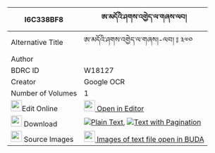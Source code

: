 |I6C338BF8|ཨ་མདོའི་ཤགས་འགྱེད་ལ་གཞས་ལབ། 
| --- | --- 
|Alternative Title |ཨ་མདོའི་ཤགས་འགྱེད་ལ་གཞས།-ལབ། ༔ ༣༧༠
|Author | 
|BDRC ID | W18127
|Creator | Google OCR
|Number of Volumes| 1
|<img width="25" src="https://img.icons8.com/color/25/000000/edit-property.png">Edit Online| [<img width="25" src="https://avatars.githubusercontent.com/u/45091458?s=200&v=4"> Open in Editor](http://editor.openpecha.org/I6C338BF8)
|<img width="25" src="https://img.icons8.com/fluent/48/000000/download-2.png"/>  Download | [![](https://img.icons8.com/color/20/000000/txt.png)Plain Text](https://github.com/Openpecha/I6C338BF8/releases/download/v2/amdo_i_shak_gye_lashye_lab_plain_I6C338BF8.zip), [![](https://img.icons8.com/color/20/000000/txt.png)Text with Pagination](https://github.com/Openpecha/I6C338BF8/releases/download/v2/amdo_i_shak_gye_lashye_lab_pages_I6C338BF8.zip)
|<img width="25" src="https://img.icons8.com/plasticine/100/000000/pictures-folder.png"/>  Source Images | [<img width="25" src="https://library.bdrc.io/icons/BUDA-small.svg"> Images of text file open in BUDA](https://library.bdrc.io/show/bdr:W18127)
